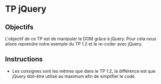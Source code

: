 # TP jQuery

## Objectifs
L'objectif de ce TP est de manipuler le DOM grâce à jQuery. Pour cela nous allons reprendre notre exemple du TP 1.2 et le re-coder avec jQuery. 

## Instructions
- Les consignes sont les mêmes que dans le TP 1.2, la différence est que jQuery doit-être utilisé au maximum afin de simplifier le code.
